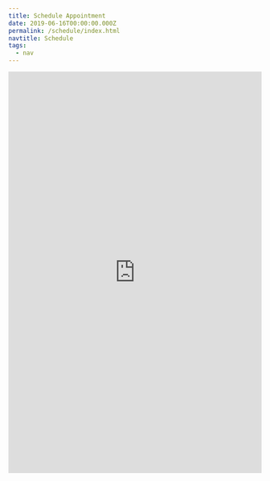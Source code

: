```yaml
---
title: Schedule Appointment
date: 2019-06-16T00:00:00.000Z
permalink: /schedule/index.html
navtitle: Schedule
tags:
  - nav
---
```

<iframe src="https://app.acuityscheduling.com/schedule.php?owner=17888612" width="100%" height="800" frameBorder="0"></iframe><script src="https://embed.acuityscheduling.com/js/embed.js" type="text/javascript"></script>
